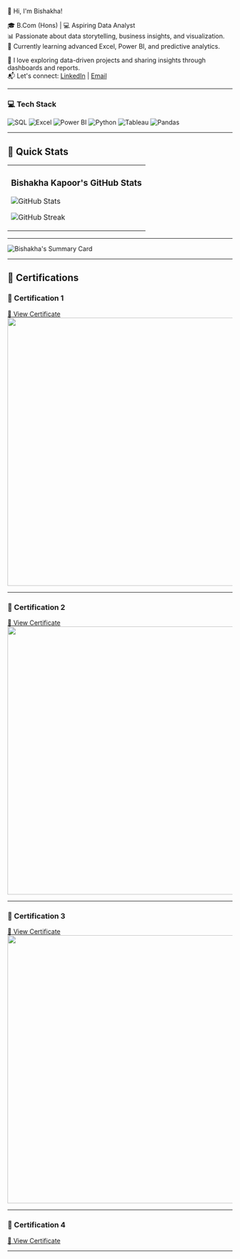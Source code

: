  👋 Hi, I'm Bishakha!

🎓 B.Com (Hons) | 💻 Aspiring Data Analyst  
📊 Passionate about data storytelling, business insights, and visualization.  
🔎 Currently learning advanced Excel, Power BI, and predictive analytics.  

📌 I love exploring data-driven projects and sharing insights through dashboards and reports.  
📬 Let's connect: [LinkedIn](https://linkedin.com/in/bishakhakapur) | [Email](mailto:bishakhakapur7@gmail.com)

---

### 💻 Tech Stack

![SQL](https://img.shields.io/badge/SQL-4479A1?style=for-the-badge&logo=sql&logoColor=white)
![Excel](https://img.shields.io/badge/Microsoft_Excel-217346?style=for-the-badge&logo=microsoft-excel&logoColor=white)
![Power BI](https://img.shields.io/badge/Power_BI-F2C811?style=for-the-badge&logo=powerbi&logoColor=black)
![Python](https://img.shields.io/badge/Python-3776AB?style=for-the-badge&logo=python&logoColor=white)
![Tableau](https://img.shields.io/badge/Tableau-E97627?style=for-the-badge&logo=tableau&logoColor=white)
![Pandas](https://img.shields.io/badge/Pandas-150458?style=for-the-badge&logo=pandas&logoColor=white)

----

## 🚀 Quick Stats

<table>
  <tr>
    <td>
  
  ### Bishakha Kapoor's GitHub Stats  
  
  ![GitHub Stats](https://github-readme-stats.vercel.app/api?username=Bishakhakapur&show_icons=true&theme=radical)  
  
  ![GitHub Streak](https://streak-stats.demolab.com?user=Bishakhakapur&theme=radical)  


</td>
  </tr>
</table>

---

![Bishakha's Summary Card](https://github-profile-summary-cards.vercel.app/api/cards/profile-details?username=Bishakhakapur&theme=github_dark)

---

## 📜 Certifications

### 📌 Certification 1  
[🔗 View Certificate](https://drive.google.com/file/d/1aVaLi0aQs8yzVRKuhCSm3zNbY5ek4YnA/view)  
<img src="https://drive.google.com/uc?export=view&id=1aVaLi0aQs8yzVRKuhCSm3zNbY5ek4YnA" width="600"/>

---

### 📌 Certification 2  
[🔗 View Certificate](https://drive.google.com/file/d/1aY_YsbZNql0XmGp-QhVWQRG6fa6ZtdTn/view)  
<img src="https://drive.google.com/uc?export=view&id=1aY_YsbZNql0XmGp-QhVWQRG6fa6ZtdTn" width="600"/>

---

### 📌 Certification 3  
[🔗 View Certificate](https://drive.google.com/file/d/1aX-NXtHfhLMw-QKfNIZZn37sYbfyL5E0/view)  
<img src="https://drive.google.com/uc?export=view&id=1aX-NXtHfhLMw-QKfNIZZn37sYbfyL5E0" width="600"/>

---

### 📌 Certification 4
[🔗 View Certificate](https://github.com/Bishakhakapur/Bishakhakapur/blob/main/NaukriCampus_Certificate_Participation.pdf)


---

